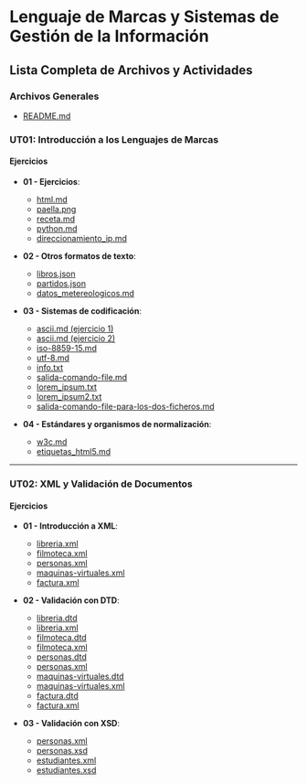 # Lenguaje de Marcas y Sistemas de Gestión de la Información

## Lista Completa de Archivos y Actividades

### Archivos Generales
- [README.md](README.md)

### UT01: Introducción a los Lenguajes de Marcas

#### Ejercicios
- **01 - Ejercicios**:
  - [html.md](ut01-ejercicios/01-ejercicios/ejercicio01/html.md)
  - [paella.png](ut01-ejercicios/01-ejercicios/ejercicio02/paella.png)
  - [receta.md](ut01-ejercicios/01-ejercicios/ejercicio02/receta.md)
  - [python.md](ut01-ejercicios/01-ejercicios/ejercicio03/python.md)
  - [direccionamiento_ip.md](ut01-ejercicios/01-ejercicios/ejercicio04/direccionamiento_ip.md)

- **02 - Otros formatos de texto**:
  - [libros.json](ut01-ejercicios/02-otros-formatos-de-texto/ejercicio01/libros.json)
  - [partidos.json](ut01-ejercicios/02-otros-formatos-de-texto/ejercicio02/partidos.json)
  - [datos_metereologicos.md](ut01-ejercicios/02-otros-formatos-de-texto/ejercicio03/datos_metereologicos.md)

- **03 - Sistemas de codificación**:
  - [ascii.md (ejercicio 1)](ut01-ejercicios/03-sistemas-de-codificacion/ejercicio01/ascii.md)
  - [ascii.md (ejercicio 2)](ut01-ejercicios/03-sistemas-de-codificacion/ejercicio02/ascii.md)
  - [iso-8859-15.md](ut01-ejercicios/03-sistemas-de-codificacion/ejercicio03/iso-8859-15.md)
  - [utf-8.md](ut01-ejercicios/03-sistemas-de-codificacion/ejercicio04/utf-8.md)
  - [info.txt](ut01-ejercicios/03-sistemas-de-codificacion/ejercicio05/info.txt)
  - [salida-comando-file.md](ut01-ejercicios/03-sistemas-de-codificacion/ejercicio05/salida-comando-file.md)
  - [lorem_ipsum.txt](ut01-ejercicios/03-sistemas-de-codificacion/ejercicio06/lorem_ipsum.txt)
  - [lorem_ipsum2.txt](ut01-ejercicios/03-sistemas-de-codificacion/ejercicio06/lorem_ipsum2.txt)
  - [salida-comando-file-para-los-dos-ficheros.md](ut01-ejercicios/03-sistemas-de-codificacion/ejercicio06/salida-comando-file-para-los-dos-ficheros.md)

- **04 - Estándares y organismos de normalización**:
  - [w3c.md](ut01-ejercicios/04-estandares-y-organismos-de-normalizacion/ejercicio01/w3c.md)
  - [etiquetas_html5.md](ut01-ejercicios/04-estandares-y-organismos-de-normalizacion/ejercicio02/etiquetas_html5.md)

---

### UT02: XML y Validación de Documentos

#### Ejercicios
- **01 - Introducción a XML**:
  - [libreria.xml](ut02-ejercicios/01-introduccion-a-xml/ejercicio01/libreria.xml)
  - [filmoteca.xml](ut02-ejercicios/01-introduccion-a-xml/ejercicio02/filmoteca.xml)
  - [personas.xml](ut02-ejercicios/01-introduccion-a-xml/ejercicio03/personas.xml)
  - [maquinas-virtuales.xml](ut02-ejercicios/01-introduccion-a-xml/ejercicio04/maquinas-virtuales.xml)
  - [factura.xml](ut02-ejercicios/01-introduccion-a-xml/ejercicio05/factura.xml)

- **02 - Validación con DTD**:
  - [libreria.dtd](ut02-ejercicios/02-validacion-con-dtd/ejercicio01/libreria.dtd)
  - [libreria.xml](ut02-ejercicios/02-validacion-con-dtd/ejercicio01/libreria.xml)
  - [filmoteca.dtd](ut02-ejercicios/02-validacion-con-dtd/ejercicio02/filmoteca.dtd)
  - [filmoteca.xml](ut02-ejercicios/02-validacion-con-dtd/ejercicio02/filmoteca.xml)
  - [personas.dtd](ut02-ejercicios/02-validacion-con-dtd/ejercicio03/personas.dtd)
  - [personas.xml](ut02-ejercicios/02-validacion-con-dtd/ejercicio03/personas.xml)
  - [maquinas-virtuales.dtd](ut02-ejercicios/02-validacion-con-dtd/ejercicio04/maquinas-virtuales.dtd)
  - [maquinas-virtuales.xml](ut02-ejercicios/02-validacion-con-dtd/ejercicio04/maquinas-virtuales.xml)
  - [factura.dtd](ut02-ejercicios/02-validacion-con-dtd/ejercicio05/factura.dtd)
  - [factura.xml](ut02-ejercicios/02-validacion-con-dtd/ejercicio05/factura.xml)

- **03 - Validación con XSD**:
  - [personas.xml](ut02-ejercicios/03-validacion-con-xsd/ejercicio01/personas.xml)
  - [personas.xsd](ut02-ejercicios/03-validacion-con-xsd/ejercicio01/personas.xsd)
  - [estudiantes.xml](ut02-ejercicios/03-validacion-con-xsd/ejercicio02/estudiantes.xml)
  - [estudiantes.xsd](ut02-ejercicios/03-validacion-con-xsd/ejercicio02/estudiantes.xsd)

